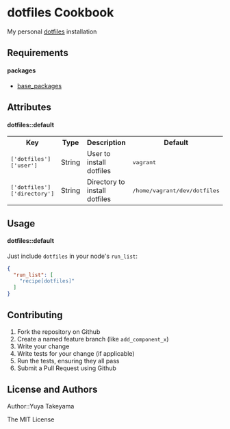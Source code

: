 dotfiles Cookbook
=================

My personal [dotfiles](https://github.com/yuya-takeyama/dotfiles) installation

Requirements
------------

#### packages

- [base_packages](https://github.com/yuya-takeyama/cookbook-base_packages)

Attributes
----------

#### dotfiles::default
<table>
  <tr>
    <th>Key</th>
    <th>Type</th>
    <th>Description</th>
    <th>Default</th>
  </tr>
  <tr>
    <td><tt>['dotfiles']['user']</tt></td>
    <td>String</td>
    <td>User to install dotfiles</td>
    <td><tt>vagrant</tt></td>
  </tr>
  <tr>
    <td><tt>['dotfiles']['directory']</tt></td>
    <td>String</td>
    <td>Directory to install dotfiles</td>
    <td><tt>/home/vagrant/dev/dotfiles</tt></td>
  </tr>
</table>

Usage
-----

#### dotfiles::default

Just include `dotfiles` in your node's `run_list`:

```json
{
  "run_list": [
    "recipe[dotfiles]"
  ]
}
```

Contributing
------------

1. Fork the repository on Github
2. Create a named feature branch (like `add_component_x`)
3. Write your change
4. Write tests for your change (if applicable)
5. Run the tests, ensuring they all pass
6. Submit a Pull Request using Github

License and Authors
-------------------

Author::Yuya Takeyama

The MIT License
